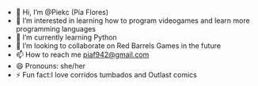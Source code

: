 - 👋 Hi, I’m @Piekc (Pía Flores)
- 👀 I’m interested in learning how to program videogames and learn more programming languages
- 🌱 I’m currently learning Python
- 💞️ I’m looking to collaborate on Red Barrels Games in the future
- 📫 How to reach me piaf942@gmail.com
- 😄 Pronouns: she/her
- ⚡ Fun fact:I love corridos tumbados and Outlast comics

<!---
Piekc/Piekc is a ✨ special ✨ repository because its `README.md` (this file) appears on your GitHub profile.
You can click the Preview link to take a look at your changes.
--->
